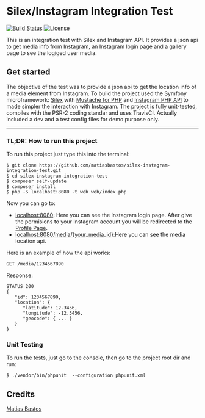 # Silex/Instagram Integration Test

[![Build Status](https://travis-ci.org/matiasbastos/silex-instagram-integration-test.svg?branch=master)](https://travis-ci.org/matiasbastos/silex-instagram-integration-test)
[![License](https://img.shields.io/badge/license-MIT-lightgrey.svg)](https://github.com/SammyK/LaravelFacebookSdk/blob/master/LICENSE)

This is an integration test with Silex and Instagram API. It provides a json api to get media info from Instagram, an Instagram login page and a gallery page to see the logiged user media.

## Get started
The objective of the test was to provide a json api to get the location info of a media element from Instagram.
To build the project used the Symfony microframework: [Silex](https://github.com/silexphp/Silex) with [Mustache for PHP](https://github.com/bobthecow/mustache.php) and [Instagram PHP API](https://github.com/cosenary/Instagram-PHP-API) to made simpler the interaction with Instagram.
The project is fully unit-tested, compiles with the PSR-2 coding standar and uses TravisCI. Actually included a dev and a test config files for demo purpose only.

---

### TL;DR: How to run this project
To run this project just type this into the terminal:
```
$ git clone https://github.com/matiasbastos/silex-instagram-integration-test.git
$ cd silex-instagram-integration-test
$ composer self-update
$ composer install
$ php -S localhost:8080 -t web web/index.php
```

Now you can go to:
- [localhost:8080](http://localhost:8080/): Here you can see the Instagram login page. After give the permisions to your Instagram account you will be redirected to the [Profile Page](http://localhost:8080/profile).
- [localhost:8080/media/{your_media_id}](http://localhost:8080/media/1042328170164362082_2112310485):Here you can see the media location api. 

Here is an example of how the api works:
```
GET /media/1234567890
```

Response:
```
STATUS 200
{
   "id": 1234567890,
   "location": {
      "latitude": 12.3456,
      "longitude": -12.3456,
      "geocode": { ... }
   }
}
```

### Unit Testing
To run the tests, just go to the console, then go to the project root dir and run:
```
$ ./vendor/bin/phpunit  --configuration phpunit.xml
```

## Credits

[Matias Bastos](https://ar.linkedin.com/in/matiasbastos)
